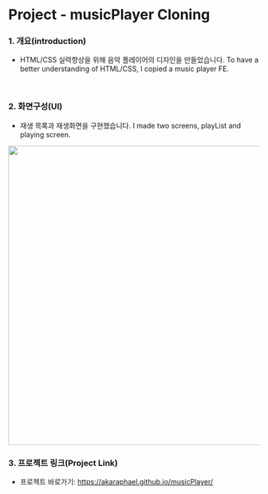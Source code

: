 # Project - musicPlayer Cloning

### 1. 개요(introduction)
* HTML/CSS 실력향상을 위해 음악 플레이어의 디자인을 만들었습니다. 
To have a better understanding of HTML/CSS, I copied a music player FE. 
<br>

### 2. 화면구성(UI)
* 재생 목록과 재생화면을 구현했습니다. 
I made two screens, playList and playing screen.

<img src="https://user-images.githubusercontent.com/63382028/95841962-f0b06880-0d80-11eb-807c-6d177bc28c70.png" width=600px/> 
<br>

### 3. 프로젝트 링크(Project Link)
* 프로젝트 바로가기: https://akaraphael.github.io/musicPlayer/
